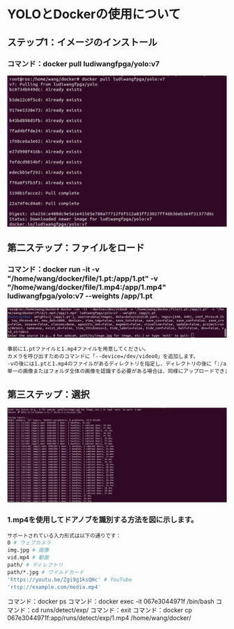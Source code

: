 # YOLOとDockerの使用について

## ステップ1：イメージのインストール

### コマンド：docker pull ludiwangfpga/yolo:v7
![image](https://github.com/ludiwangfpga/ludiwangfpga/blob/main/%E5%9B%BE%E7%89%871.png#w30)

## 第二ステップ：ファイルをロード

### コマンド：docker run -it  -v "/home/wang/docker/file/1.pt:/app/1.pt" -v "/home/wang/docker/file/1.mp4:/app/1.mp4" ludiwangfpga/yolo:v7 --weights /app/1.pt
![image](https://github.com/ludiwangfpga/ludiwangfpga/blob/main/%E5%9B%BE%E7%89%872.png)
```bash
事前に1.ptファイルと1.mp4ファイルを用意してください。
カメラを呼び出すためのコマンドに「--device=/dev/video0」を追加します。
-vの後には1.ptと1.mp4のファイルがあるディレクトリを指定し、ディレクトリの後に「:/app/1.pt」を追加します。
単一の画像またはフォルダ全体の画像を認識する必要がある場合は、同様にアップロードできます。

```
## 第三ステップ：選択
![image](https://github.com/ludiwangfpga/ludiwangfpga/blob/main/%E5%9B%BE%E7%89%873.png)
### 1.mp4を使用してドアノブを識別する方法を図に示します。
```bash
サポートされている入力形式は以下の通りです：
0 # ウェブカメラ
img.jpg # 画像
vid.mp4 # 動画
path/ # ディレクトリ
path/*.jpg # ワイルドカード
'https://youtu.be/Zgi9g1ksQHc' # YouTube
'rtsp://example.com/media.mp4'
```
コマンド：docker ps
コマンド：docker exec -it 067e3044971f /bin/bash
コマンド：cd runs/detect/exp/
コマンド：exit
コマンド：docker cp 067e3044971f:app/runs/detect/exp/1.mp4 /home/wang/docker/


